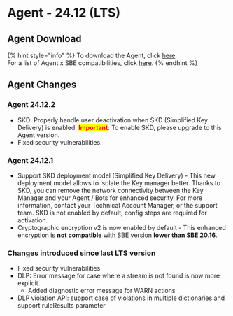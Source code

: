 # Agent - 24.12 (LTS)

## Agent Download

{% hint style="info" %}
To download the Agent, click [here](https://static.symphony.com/agent/agent-24.12.2.zip).\
For a list of Agent x SBE compatibilities, click [here](../../agent-guide/sbe-x-agent-compatibility-matrix.md).
{% endhint %}

## Agent Changes

### Agent 24.12.2

* SKD: Properly handle user deactivation when SKD (Simplified Key Delivery) is enabled. <mark style="color:red;">**Important**</mark>: To enable SKD, please upgrade to this Agent version.
* Fixed security vulnerabilities.

### Agent 24.12.1

* Support SKD deployment model (Simplified Key Delivery) - This new deployment model allows to isolate the Key manager better. Thanks to SKD, you can remove the network connectivity between the Key Manager and your Agent / Bots for enhanced security. For more information, contact your Technical Account Manager, or the support team. SKD is not enabled by default, config steps are required for activation.
* Cryptographic encryption v2 is now enabled by default - This enhanced encryption is **not compatible** with SBE version **lower than SBE 20.16**.

### Changes introduced since last LTS version

* Fixed security vulnerabilities
* DLP: Error message for case where a stream is not found is now more explicit.
  * Added diagnostic error message for WARN actions
* DLP violation API: support case of violations in multiple dictionaries and support ruleResults parameter
